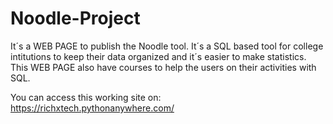 # Noodle-Project
It´s a WEB PAGE to publish the Noodle tool. It´s a SQL based tool for college intitutions to keep their data organized and it´s easier to make statistics.
This WEB PAGE also have courses to help the users on their activities with SQL. 

You can access this working site on:  https://richxtech.pythonanywhere.com/
